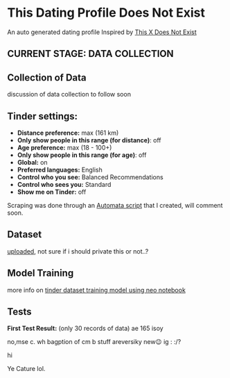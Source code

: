 # This Dating Profile Does Not Exist
An auto generated dating profile
Inspired by [This X Does Not Exist](https://thisxdoesnotexist.com/)

## **CURRENT STAGE: DATA COLLECTION**

## Collection of Data
discussion of data collection to follow soon

## Tinder settings:
- **Distance preference:** max (161 km)
- **Only show people in this range (for distance)**: off
- **Age preference:** max (18 - 100+)
- **Only show people in this range (for age)**: off
- **Global:** on
- **Preferred languages:** English
- **Control who you see:** Balanced Recommendations
- **Control who sees you:** Standard 
- **Show me on Tinder:** off

Scraping was done through an [Automata script](https://automa.site/workflow/XMh5OA7NPf4pIrV3hy0G_) that I created, will comment soon.

## 

## Dataset
[uploaded](https://github.com/faw01/this-dating-profile-does-not-exist/blob/main/tinder%20dataset.txt), not sure if i should private this or not..?

## Model Training
more info on [tinder dataset training model using neo notebook](https://github.com/faw01/this-dating-profile-does-not-exist/blob/main/notebooks/tinder%20dataset%20training%20model%20using%20neo.ipynb)

## Tests
**First Test Result:** (only 30 records of data)
ae  165  isoy 	

no,mse c. wh bagption of cm b stuff areversiky new😉 ig : :/?	

hi	

Ye Cature lol.	
